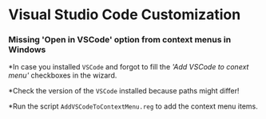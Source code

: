 # Visual Studio Code Customization

### Missing 'Open in VSCode' option from context menus in Windows

*In case you installed `VSCode` and forgot to fill the _'Add VSCode to conext menu'_
checkboxes in the wizard.

*Check the version of the `VSCode` installed because paths might differ!

*Run the script `AddVSCodeToContextMenu.reg` to add the context menu items.
